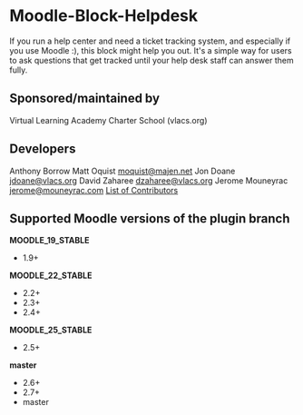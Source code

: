Moodle-Block-Helpdesk
======================

If you run a help center and need a ticket tracking system, and especially
if you use Moodle :), this block might help you out. It's a simple way for
users to ask questions that get tracked until your help desk staff can
answer them fully.


Sponsored/maintained by
---
Virtual Learning Academy Charter School (vlacs.org)

Developers
---
Anthony Borrow
Matt Oquist <moquist@majen.net>
Jon Doane <jdoane@vlacs.org>
David Zaharee <dzaharee@vlacs.org>
Jerome Mouneyrac <jerome@mouneyrac.com>
[List of Contributors](https://github.com/vlacs/moodle-block_helpdesk/graphs/contributors)

Supported Moodle versions of the plugin branch
---

**MOODLE_19_STABLE**
* 1.9+

**MOODLE_22_STABLE**
* 2.2+
* 2.3+
* 2.4+

**MOODLE_25_STABLE**
* 2.5+

**master**
* 2.6+
* 2.7+
* master


